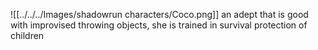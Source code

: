 ![[../../../Images/shadowrun characters/Coco.png]]
an adept that is good with improvised throwing objects, she is trained in survival protection of children